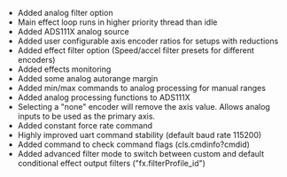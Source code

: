 - Added analog filter option
- Main effect loop runs in higher priority thread than idle
- Added ADS111X analog source
- Added user configurable axis encoder ratios for setups with reductions
- Added effect filter option (Speed/accel filter presets for different encoders)
- Added effects monitoring
- Added some analog autorange margin
- Added min/max commands to analog processing for manual ranges
- Added analog processing functions to ADS111X
- Selecting a "none" encoder will remove the axis value. Allows analog inputs to be used as the primary axis.
- Added constant force rate command
- Highly improved uart command stability (default baud rate 115200)
- Added command to check command flags (cls.cmdinfo?cmdid)
- Added advanced filter mode to switch between custom and default conditional effect output filters ("fx.filterProfile_id")